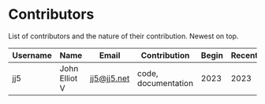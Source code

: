 # Contributors

List of contributors and the nature of their contribution. Newest on top.

| Username | Name          | Email       | Contribution        | Begin | Recent |
| -------- | ------------- | ----------- | ------------------- | ----- | ------ |
| jj5      | John Elliot V | jj5@jj5.net | code, documentation | 2023  | 2023   |

